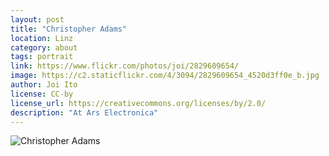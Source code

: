 ```yaml
---
layout: post
title: "Christopher Adams"
location: Linz
category: about
tags: portrait
link: https://www.flickr.com/photos/joi/2829609654/
image: https://c2.staticflickr.com/4/3094/2829609654_4520d3ff0e_b.jpg
author: Joi Ito
license: CC-by
license_url: https://creativecommons.org/licenses/by/2.0/
description: "At Ars Electronica"
---
```


![Christopher Adams](https://c2.staticflickr.com/4/3094/2829609654_4520d3ff0e_b.jpg)
